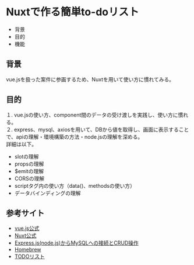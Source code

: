 # Nuxtで作る簡単to-doリスト
* 背景
* 目的
* 機能
## 背景
vue.jsを扱った案件に参画するため、Nuxtを用いて使い方に慣れてみる。
## 目的
１. vue.jsの使い方、component間のデータの受け渡しを実践し、使い方に慣れる。 <br>
２. express、mysql、axiosを用いて、DBから値を取得し、画面に表示することで、apiの理解・環境構築の方法・node.jsの理解を深める。 <br>
詳細は以下。
* slotの理解
* propsの理解
* $emitの理解
* CORSの理解
* scriptタグ内の使い方（data()、methodsの使い方）
* データバインディングの理解 <br>
## 参考サイト
* [vue.js公式](https://jp.vuejs.org/index.html)
* [Nuxt公式](https://ja.nuxtjs.org/)
* [Express.js(node.js)からMySQLへの接続とCRUD操作](https://reffect.co.jp/node-js/express-js-connect-mysql)
* [Homebrew](https://brew.sh/index_ja)
* [TODOリスト](https://note.com/aliz/n/nda7438249ca8)
